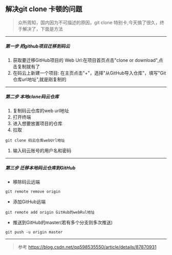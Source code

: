 ## 解决git clone 卡顿的问题
> 众所周知，国内因为不可描述的原因，git clone 特别卡,今天搞了很久，终于解决了，下面是方法
***
##### 第一步 把github项目迁移到码云
  1. 获取要迁移GitHub项目的 Web Url:在项目首页点击"clone or download",点击复制就有了
  1. 在码云上新建一个项目: 在主页点击"+"，选择"从GitHub导入仓库"，填写"Git 仓库url地址",就是刚复制的
    
***
##### 第二步 本地clone码云仓库
   1. 复制码云仓库的web url地址
   1. 打开终端
   1. 进入想要放置项目的仓库
   1. 拉取
   ```shell script
git clone 码云仓库webUrl地址
```
   1. 输入码云账号的用户名和密码
***
##### 第三步 迁移本地码云仓库到GitHub
  * 移除码云远端 
```shell script
git remote remove origin
```
  * 添加GitHub远端
   ```shell script
git remote add origin GitHub的webRul地址
```
   * 推送到GitHub的master(若有多个分支则多次推送)
   ```shell script
git push -u origin master
``` 
***
> 参考 https://blog.csdn.net/qq598535550/article/details/87870931

   